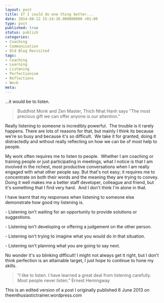 ```yaml
---
layout: post
title: If I could do one thing better...
date: 2014-08-12 15:24:10.000000000 +01:00
type: post
published: true
status: publish
categories:
- Coaching
- Communication
- Old Blog Revisited
tags:
- Coaching
- Learning
- Listening
- Perfectionism
- Reflections
- Work
meta:
---
```

<p>...it would be to listen.</p>
<blockquote><p>Buddhist Monk and Zen Master, Thich Nhat Hanh says "The most precious gift we can offer anyone is our attention."</p></blockquote>
<p>Really listening to someone is incredibly powerful.  The trouble is it rarely happens. There are lots of reasons for that, but mainly I think its because we're so busy and because it's so difficult.  We take it for granted, doing it distractedly and without really reflecting on how we can be of most help to people.</p>
<p>My work often requires me to listen to people.  Whether I am coaching or training people or just participating in meetings, what I notice is that I am involved in the richest, most productive conversations when I am really engaged with what other people say. But that's not easy; it requires me to concentrate on both their words and the meaning they are trying to convey. Doing it well makes me a better staff developer, colleague and friend, but it's something that I find very hard.  And I don't think I'm alone in that.</p>
<p>I have learnt that my responses when listening to someone else demonstrate how good my listening is.</p>
<p>- Listening isn't waiting for an opportunity to provide solutions or suggestions.</p>
<p>- Listening isn't developing or offering a judgement on the other person.</p>
<p>- Listening isn't trying to imagine what you would do in that situation.</p>
<p>- Listening isn't planning what you are going to say next.</p>
<p>No wonder it's so blinking difficult! I might not always get it right, but I don't think perfection is an attainable target, I just hope to continue to hone my skills.</p>
<blockquote><p>“I like to listen. I have learned a great deal from listening carefully. Most people never listen.” Ernest Hemingway</p></blockquote>
<p>This is an edited version of a post I originally published 6 June 2013 on theenthusiastictrainer.wordpress.com</p>
